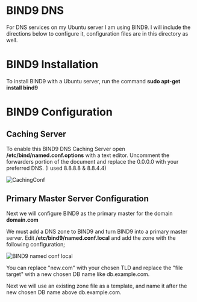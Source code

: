 # BIND9 DNS
For DNS services on my Ubuntu server I am using BIND9. I will include the directions below to configure it, configuration files are in this directory as well.

# BIND9 Installation
To install BIND9 with a Ubuntu server, run the command **sudo apt-get install bind9** 

# BIND9 Configuration
## Caching Server
To enable this BIND9 DNS Caching Server open **/etc/bind/named.conf.options** with a text editor. Uncomment the forwarders portion of the document and replace the 0.0.0.0 with your preferred DNS. (I used 8.8.8.8 & 8.8.4.4)

![CachingConf](https://user-images.githubusercontent.com/73307402/97124794-45a09700-1710-11eb-8e76-8fc444de2bb2.PNG)

## Primary Master Server Configuration
Next we will configure BIND9 as the primary master for the domain **domain.com**

We must add a DNS zone to BIND9 and turn BIND9 into a primary master server. Edit **/etc/bind9/named.conf.local** and add the zone with the following configuration;

![BIND9 named conf local](https://user-images.githubusercontent.com/73307402/97133075-8bb52500-1727-11eb-9619-06ffe3e98d82.PNG)

You can replace "new.com" with your chosen TLD and replace the "file target" with a new chosen DB name like db.example.com.

Next we will use an existing zone file as a template, and name it after the new chosen DB name above db.example.com.
